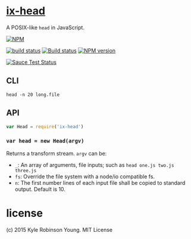 # [ix-head](http://pubs.opengroup.org/onlinepubs/9699919799/utilities/head.html)

A POSIX-like `head` in JavaScript.

[![NPM](https://nodei.co/npm/ix-head.png?downloads=true&downloadRank=true&stars=true)](https://nodei.co/npm/ix-head/)

[![build status](https://secure.travis-ci.org/shama/ix-head.svg)](https://travis-ci.org/shama/ix-head)
[![Build status](https://ci.appveyor.com/api/projects/status/9237tat1hx6dxfy2)](https://ci.appveyor.com/project/shama/ix-head)
[![NPM version](https://badge.fury.io/js/ix-head.svg)](https://badge.fury.io/js/ix-head)

<!-- [![browser support][https://ci.testling.com/shama/ix-head.png]][https://ci.testling.com/shama/ix-head] -->
[![Sauce Test Status](https://saucelabs.com/browser-matrix/shama.svg)](https://saucelabs.com/u/shama)

## CLI

```shell
head -n 20 long.file
```

## API

```js
var Head = require('ix-head')
```

### `var head = new Head(argv)`
Returns a transform stream. `argv` can be:

* `_`: An array of arguments, file inputs; such as `head one.js two.js three.js`
* `fs`: Override the file system with a node/io compatible fs.
* `n`: The first number lines of each input file shall be copied to standard output. Default is 10.

# license
(c) 2015 Kyle Robinson Young. MIT License

